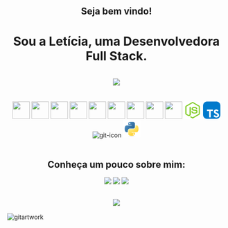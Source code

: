 
<div align="center">
<h2> Seja bem vindo!</h2>
  <h1>Sou a Letícia, uma Desenvolvedora Full Stack.</h1>
</div>
</br>
  <div align="center">
    <img src="https://github-readme-stats.vercel.app/api/top-langs/?username=leticiaoj&layout=pie&theme=dark">
</div>
</div>
</br>
 <div align="center">
<div style="display: inline_block"><br>
  <img src="https://cdn.jsdelivr.net/gh/devicons/devicon/icons/java/java-original.svg" width="40" height="40"/> 
  <img src="https://cdn.jsdelivr.net/gh/devicons/devicon/icons/mysql/mysql-original.svg" width="40" height="40"/>   
  <img src="https://cdn.jsdelivr.net/gh/devicons/devicon/icons/html5/html5-original.svg" width="40" height="40"/> 
  <img src="https://cdn.jsdelivr.net/gh/devicons/devicon/icons/css3/css3-original.svg" width="40" height="40"/> 
  <img src="https://cdn.jsdelivr.net/gh/devicons/devicon/icons/javascript/javascript-original.svg" width="40" height="40"/>
  <img src="https://cdn.jsdelivr.net/gh/devicons/devicon/icons/react/react-original.svg" width="40" height="40"/> 
  <img src="https://cdn.jsdelivr.net/gh/devicons/devicon/icons/spring/spring-original.svg" width="40" height="40"/> 
  <img src="https://cdn.jsdelivr.net/gh/devicons/devicon/icons/materialui/materialui-original.svg" width="40" height="40"/> 
  <img src="https://cdn.jsdelivr.net/gh/devicons/devicon/icons/docker/docker-original.svg" width="40" height="40"/>
  <img height="40" width="40" alt="nodejs-icon" src="https://raw.githubusercontent.com/devicons/devicon/master/icons/nodejs/nodejs-original.svg">
  <img height="40" width="40" alt="ts-icon"  src="https://github.com/tandpfun/skill-icons/raw/main/icons/TypeScript.svg">
  <img height="40" width="40" alt="git-icon"  src="https://raw.githubusercontent.com/jmnote/z-icons/master/svg/git.svg">
  <img alt="Python" height="40" width="40" src="https://raw.githubusercontent.com/devicons/devicon/master/icons/python/python-original.svg">
</div>
 </div>
</br>

 <div align="center">
   <h2>Conheça um pouco sobre mim: </h2>
  <a href="https://www.youtube.com/watch?v=bbxvICmrqOY" target="_blank"><img src="https://img.shields.io/badge/Apresentação Pessoal-FF0000?style=for-the-badge&logo=youtube&logoColor=white" target="_blank"></a>
  <a href = "mailto:leticia.oliveira201489@gmail.com"><img src="https://img.shields.io/badge/-Gmail-%23333?style=for-the-badge&logo=gmail&logoColor=white" target="_blank"></a>
  <a href="https://www.linkedin.com/in/leticiaj/" target="_blank"><img src="https://img.shields.io/badge/-LinkedIn-%230077B5?style=for-the-badge&logo=linkedin&logoColor=white" target="_blank"></a> 
</div>
</br>
<p align="center">   <img alingn="center" src="https://profile-counter.glitch.me/leticiaoj/count.svg" /></p>


![gitartwork](gitartwork.svg)
